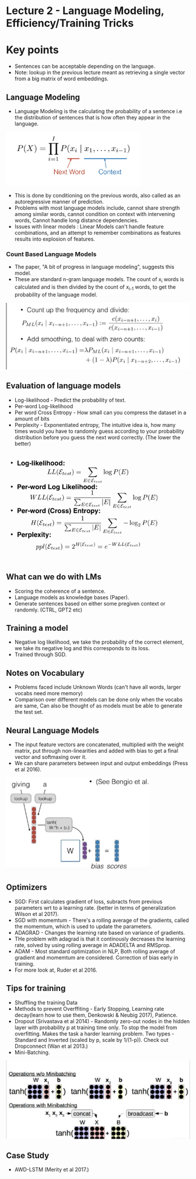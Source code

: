 # Lecture 2 - Language Modeling, Efficiency/Training Tricks
# Key points
-  Sentences can be acceptable depending on the language.
- Note: lookup in the previous lecture meant as retrieving a single vector from a big matrix of word embeddings.

## Language Modeling
- Language Modeling is the calculating the probability of a sentence i.e the distribution of sentences that is how often they appear in the language.
<img src="./images/lecture2/LM.png">

- This is done by conditioning on the previous words, also called as an autoregressive manner of prediction.
- Problems with most language models include, cannot share strength among similar words, cannot condition on context with intervening words, Cannot handle long distance dependencies.
- Issues with linear models : Linear Models can't handle feature combinations, and an attempt to remember combinations as features results into explosion of features.

### Count Based Language Models
- The paper, "A bit of progress in language modeling", suggests this model.
- These are standard n-gram language models. The count of x<sub>i</sub> words is calculated and is then divided by the count of x<sub>i-1</sub> words, to get the probability of the language model.
<img src="./images/lecture2/CLM.png">

## Evaluation of language models
- Log-likelihood - Predict the probability of text.
- Per-word Log-likelihood
- Per word Cross Entropy - How small can you compress the dataset in a amount of bits
- Perplexity - Exponentiated entropy, The intuitive idea is, how many times would you have to randomly guess according to your probability distribution before you guess the next word correctly. (The lower the better)
<img src="./images/lecture2/lmeval.png">

## What can we do with LMs
- Scoring the coherence of a sentence.
- Language models as knowledge bases (Paper).
- Generate sentences based on either some pregiven context or randomly. (CTRL, GPT2 etc)

## Training a model
- Negative log likelihood, we take the probability of the correct element, we take its negative log and this corresponds to its loss.
- Trained through SGD.

## Notes on Vocabulary
- Problems faced include Unknown Words (can't have all words, larger vocabs need more memory)
- Comparison over different models can be done only when the vocabs are same, Can also be thought of as models must be able to generate the test set.

## Neural Language Models
- The input feature vectors are concatenated, multiplied with the weight matrix, put through non-linearities and added with bias to get a final vector and softmaxing over it.
- We can share parameters between input and output embeddings (Press et al 2016).
<img src="./images/lecture2/nlm.png">

## Optimizers
- SGD: First calculates gradient of loss, subracts from previous parameters wrt to a learning rate. (better in terms of generalization Wilson et al 2017).
- SGD with momemtum - There's a rolling average of the gradients, called the momemtum, which is used to update the parameters.
- ADAGRAD - Changes the learning rate based on variance of gradients.
- THe problem with adagrad is that it continously decreases the learning rate, solved by using rolling average in ADADELTA and RMSprop.
- ADAM - Most standard optimization in NLP, Both rolling average of gradient and momemtum are considered. Correction of bias early in training.
- For more look at, Ruder et al 2016.

## Tips for training
- Shuffling the training Data
- Methods to prevent Overffiting - Early Stopping, Learning rate decay(learn how to use them, Denkowski & Neubig 2017), Patience.
- Dropout (Srivastava et al 2014) - Randomly zero-out nodes in the hidden layer with probability p at training time only. To stop the model from overfitting. Makes the task a harder learning problem. Two types - Standard and Inverted (scaled by p, scale by 1/(1-p)). Check out Dropconnect (Wan et al 2013.)
- Mini-Batching.
<img src="./images/lecture2/minibatching.png">

## Case Study
- AWD-LSTM (Merity et al 2017.)
